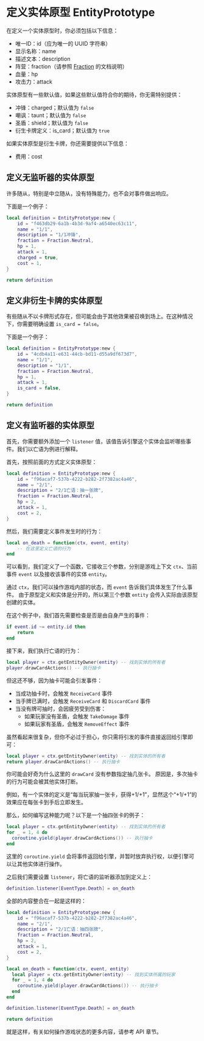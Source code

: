 # 定义实体原型 EntityPrototype

在定义一个实体原型时，你必须包括以下信息：
- 唯一ID：id（应为唯一的 UUID 字符串）
- 显示名称：name
- 描述文本：description
- 阵营：fraction（请参照 [Fraction](../api/fraction.md) 的文档说明）
- 血量：hp
- 攻击力：attack

实体原型有一些默认值，如果这些默认值符合你的期待，你无需特别提供：
- 冲锋：charged；默认值为 `false`
- 嘲讽：taunt；默认值为 `false`
- 圣盾：shield；默认值为 `false`
- 衍生卡牌定义：is_card；默认值为 `true`

如果实体原型是衍生卡牌，你还需要提供以下信息：
- 费用：cost

## 定义无监听器的实体原型

许多随从，特别是中立随从，没有特殊能力，也不会对事件做出响应。

下面是一个例子：
```lua
local definition = EntityPrototype:new {
    id = "f463db29-6a1b-4b3d-9af4-a6540ec63c11",
    name = "1/1",
    description = "1/1冲锋",
    fraction = Fraction.Neutral,
    hp = 1,
    attack = 1,
    charged = true,
    cost = 1,
}

return definition
```

## 定义非衍生卡牌的实体原型

有些随从不以卡牌形式存在，但可能会由于其他效果被召唤到场上。在这种情况下，你需要明确设置 `is_card = false`。

下面是一个例子：
```lua
local definition = EntityPrototype:new {
    id = "4cdb4a11-e631-44cb-bd11-d55a9df673d7",
    name = "1/1",
    description = "1/1",
    fraction = Fraction.Neutral,
    hp = 1,
    attack = 1,
    is_card = false,
}

return definition
```

## 定义有监听器的实体原型

首先，你需要额外添加一个 `listener` 值，该值告诉引擎这个实体会监听哪些事件。我们以亡语为例进行解释。

首先，按照前面的方式定义实体原型：
```lua
local definition = EntityPrototype:new {
    id = "f96acaf7-537b-4222-b282-2f7382ac4a46",
    name = "2/1",
    description = "2/1亡语：抽一张牌",
    fraction = Fraction.Neutral,
    hp = 2,
    attack = 1,
    cost = 2,
}
```

然后，我们需要定义事件发生时的行为：
```lua
local on_death = function(ctx, event, entity)
    -- 在这里定义亡语的行为
end
```

可以看到，我们定义了一个函数，它接收三个参数，分别是游戏上下文 `ctx`、当前事件 `event` 以及接收该事件的实体 `entity`。

通过 `ctx`，我们可以操作游戏内部的状态，而 `event` 告诉我们具体发生了什么事件。
由于原型定义和实体是分开的，所以第三个参数 `entity` 会传入实际由该原型创建的实体。

在这个例子中，我们首先需要检查是否是由自身产生的事件：
```lua
if event.id ~= entity.id then
    return
end
```

接下来，我们执行亡语的行为：
```lua
local player = ctx.getEntityOwner(entity) -- 找到实体的所有者
player.drawCardActions() -- 执行抽卡
```

但这还不够，因为抽卡可能会引发事件：
- 当成功抽卡时，会触发 `ReceiveCard` 事件
- 当手牌已满时，会触发 `ReceiveCard` 和 `DiscardCard` 事件
- 当没有牌可抽时，会因疲劳受到伤害：
  - 如果玩家没有圣盾，会触发 `TakeDamage` 事件
  - 如果玩家有圣盾，会触发 `RemoveEffect` 事件

虽然看起来很复杂，但你不必过于担心，你只需将引发的事件直接返回给引擎即可：
```lua
local player = ctx.getEntityOwner(entity) -- 找到实体的所有者
return player.drawCardActions() -- 执行抽卡
```

你可能会好奇为什么这里的 `drawCard` 没有参数指定抽几张卡。
原因是，多次抽卡的行为可能会被其他实体打断。

例如，有一个实体的定义是“每当玩家抽一张卡，获得+1/+1”，显然这个“+1/+1”的效果应在每张卡到手后立即发生。

那么，如何编写这种能力呢？以下是一个抽四张卡的例子：
```lua
local player = ctx.getEntityOwner(entity) -- 找到实体的所有者
for _ = 1, 4 do
  coroutine.yield(player.drawCardActions()) -- 执行抽卡
end 
```

这里的 `coroutine.yield` 会将事件返回给引擎，并暂时放弃执行权，以便引擎可以让其他实体进行操作。

之后我们需要设置 `listener`，将亡语的监听器添加到定义上：
```lua
definition.listener[EventType.Death] = on_death
```

全部的内容整合在一起是这样的：
```lua
local definition = EntityPrototype:new {
    id = "f96acaf7-537b-4222-b282-2f7382ac4a46",
    name = "2/1",
    description = "2/1亡语：抽四张牌",
    fraction = Fraction.Neutral,
    hp = 2,
    attack = 1,
    cost = 2,
}

local on_death = function(ctx, event, entity)
  local player = ctx.getEntityOwner(entity) -- 找到实体所属的玩家
  for _ = 1, 4 do
    coroutine.yield(player.drawCardActions()) -- 执行抽卡
  end
end

definition.listener[EventType.Death] = on_death

return definition
```

就是这样，有关如何操作游戏状态的更多内容，请参考 API 章节。